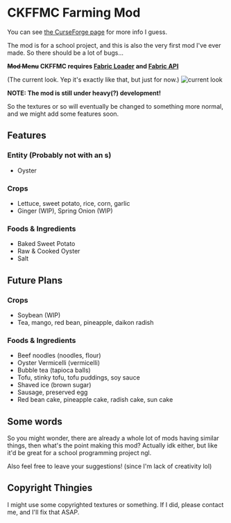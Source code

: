 # CKFFMC Farming Mod

You can see [the CurseForge page](https://www.curseforge.com/minecraft/mc-mods/ckfarm) for more info I guess.

The mod is for a school project, and this is also the very first mod I've ever made. So there should be a lot of bugs...

**~~Mod Menu~~ CKFFMC requires [Fabric Loader](https://fabricmc.net/use/) and [Fabric API](https://www.curseforge.com/minecraft/mc-mods/fabric-api)**

(The current look. Yep it's exactly like that, but just for now.)
![current look](https://media.forgecdn.net/attachments/thumbnails/314/185/310/172/2020-09-24_22.png)

**NOTE: The mod is still under heavy(?) development!**

So the textures or so will eventually be changed to something more normal, and we might add some features soon.

## Features

### Entity (Probably not with an s)

- Oyster

### Crops

- Lettuce, sweet potato, rice, corn, garlic
- Ginger (WIP), Spring Onion (WIP)

### Foods & Ingredients

- Baked Sweet Potato
- Raw & Cooked Oyster
- Salt

## Future Plans

### Crops

- Soybean (WIP)
- Tea, mango, red bean, pineapple, daikon radish

### Foods & Ingredients

- Beef noodles (noodles, flour)
- Oyster Vermicelli (vermicelli)
- Bubble tea (tapioca balls)
- Tofu, stinky tofu, tofu puddings, soy sauce
- Shaved ice (brown sugar)
- Sausage, preserved egg
- Red bean cake, pineapple cake, radish cake, sun cake

## Some words

So you might wonder, there are already a whole lot of mods having similar things, then what's the point making this
 mod? Actually idk either, but like it'd be great for a school programming project ngl.

Also feel free to leave your suggestions! (since I'm lack of creativity lol)

## Copyright Thingies

I might use some copyrighted textures or something. If I did, please contact me, and I'll fix that ASAP.
